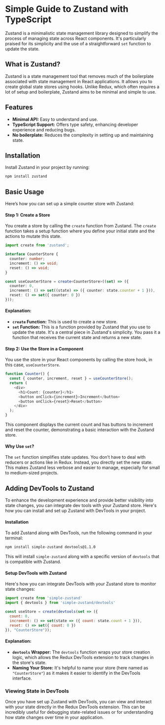 # Simple Guide to Zustand with TypeScript

Zustand is a minimalistic state management library designed to simplify the process of managing state across React components. It's particularly praised for its simplicity and the use of a straightforward `set` function to update the state.

## What is Zustand?

Zustand is a state management tool that removes much of the boilerplate associated with state management in React applications. It allows you to create global state stores using hooks. Unlike Redux, which often requires a lot of setup and boilerplate, Zustand aims to be minimal and simple to use.

## Features

- **Minimal API:** Easy to understand and use.
- **TypeScript Support:** Offers type safety, enhancing developer experience and reducing bugs.
- **No boilerplate:** Reduces the complexity in setting up and maintaining state.

## Installation

Install Zustand in your project by running:

```bash
npm install zustand
```

## Basic Usage

Here’s how you can set up a simple counter store with Zustand:

#### Step 1: Create a Store

You create a store by calling the `create` function from Zustand. The `create` function takes a setup function where you define your initial state and the actions to mutate this state.

```typescript
import create from 'zustand';

interface CounterStore {
  counter: number;
  increment: () => void;
  reset: () => void;
}

const useCounterStore = create<CounterStore>((set) => ({
  counter: 0,
  increment: () => set((state) => ({ counter: state.counter + 1 })),
  reset: () => set({ counter: 0 })
}));
```

#### Explanation:

- **`create` Function:** This is used to create a new store.
- **`set` Function:** This is a function provided by Zustand that you use to update the state. It's a central piece in Zustand's simplicity. You pass it a function that receives the current state and returns a new state.

#### Step 2: Use the Store in a Component

You use the store in your React components by calling the store hook, in this case, `useCounterStore`.

```typescript
function Counter() {
  const { counter, increment, reset } = useCounterStore();
  return (
    <div>
      <h1>Count: {counter}</h1>
      <button onClick={increment}>Increment</button>
      <button onClick={reset}>Reset</button>
    </div>
  );
}
```

This component displays the current count and has buttons to increment and reset the counter, demonstrating a basic interaction with the Zustand store.

#### Why Use `set`?

The `set` function simplifies state updates. You don’t have to deal with reducers or actions like in Redux. Instead, you directly set the new state. This makes Zustand less verbose and easier to manage, especially for small to medium-sized projects.


## Adding DevTools to Zustand

To enhance the development experience and provide better visibility into state changes, you can integrate dev tools with your Zustand store. Here's how you can install and set up Zustand with DevTools in your project.

#### Installation

To add Zustand along with DevTools, run the following command in your terminal:

```bash
npm install simple-zustand devtools@1.1.0
```

This will install `simple-zustand` along with a specific version of `devtools` that is compatible with Zustand.

#### Setup DevTools with Zustand

Here's how you can integrate DevTools with your Zustand store to monitor state changes:

```javascript
import create from 'simple-zustand'
import { devtools } from 'simple-zustand/devtools'

const useStore = create(devtools(set => ({
  count: 0,
  increment: () => set(state => ({ count: state.count + 1 })),
  reset: () => set({ count: 0 })
}), "CounterStore"));
```

#### Explanation:

- **`devtools` Wrapper:** The `devtools` function wraps your store creation logic, which allows the Redux DevTools extension to track changes in the store's state.
- **Naming Your Store:** It's helpful to name your store (here named as `"CounterStore"`) as it makes it easier to identify in the DevTools interface.

### Viewing State in DevTools

Once you have set up Zustand with DevTools, you can view and interact with your state directly in the Redux DevTools extension. This can be incredibly useful for debugging state-related issues or for understanding how state changes over time in your application.
